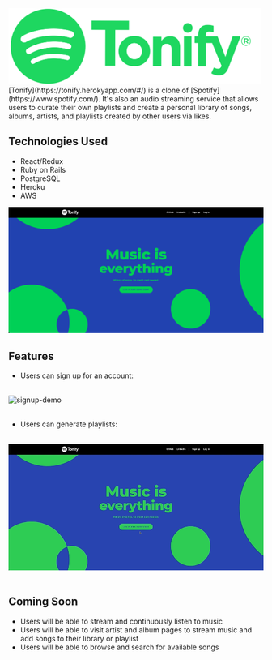 <div><img src="app/assets/images/Tonify_RGB.png" alt="logo" width="500"></div>
[Tonify](https://tonify.herokyapp.com/#/) is a clone of [Spotify](https://www.spotify.com/). It's also an audio streaming service that allows users to curate their own playlists and create a personal library of songs, albums, artists, and playlists created by other users via likes.

## Technologies Used
- React/Redux
- Ruby on Rails
- PostgreSQL
- Heroku
- AWS

![Splash Page](https://github.com/pramirez23/Tonify/blob/main/app/assets/images/Tonify_Splash.png)

## Features

- Users can sign up for an account:

<br/>
<div><img src="/app/assets/images/signup_demo.gif" alt="signup-demo"></div>
<br/>

- Users can generate playlists:

<br/>
<div><img src="/app/assets/images/playlist_demo.gif" alt="playlist-demo"></div>
<br/>

## Coming Soon
- Users will be able to stream and continuously listen to music
- Users will be able to visit artist and album pages to stream music and add songs to their library or playlist
- Users will be able to browse and search for available songs
